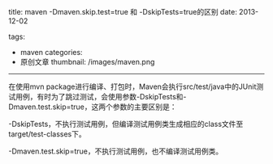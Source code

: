 title: maven -Dmaven.skip.test=true 和 -DskipTests=true的区别
date: 2013-12-02

tags:
 - maven
categories:
 - 原创文章
thumbnail: /images/maven.png
---

在使用mvn package进行编译、打包时，Maven会执行src/test/java中的JUnit测试用例，有时为了跳过测试，会使用参数-DskipTests和-Dmaven.test.skip=true，这两个参数的主要区别是：

-DskipTests，不执行测试用例，但编译测试用例类生成相应的class文件至target/test-classes下。

-Dmaven.test.skip=true，不执行测试用例，也不编译测试用例类。
